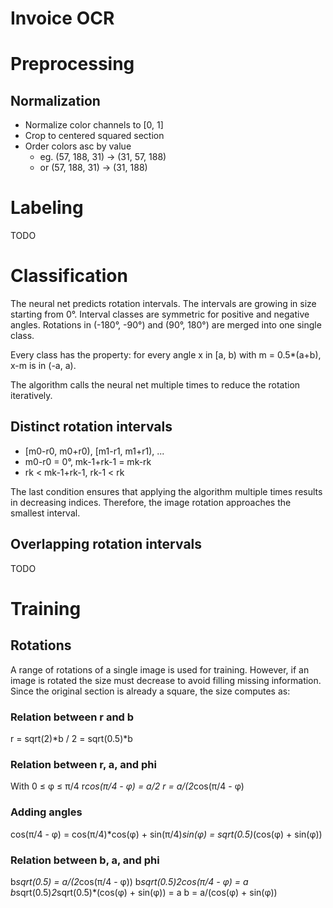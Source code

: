# Invoice OCR
# Preprocessing
## Normalization
* Normalize color channels to [0, 1]
* Crop to centered squared section
* Order colors asc by value
  * eg. (57, 188, 31) → (31, 57, 188)
  * or (57, 188, 31) → (31, 188)

# Labeling
TODO

# Classification
The neural net predicts rotation intervals. The intervals are growing in size starting from 0°. Interval classes are symmetric for positive and negative angles. Rotations in (-180°, -90°) and (90°, 180°) are merged into one single class.

Every class has the property: for every angle x in [a, b) with m = 0.5*(a+b), x-m is in (-a, a).

The algorithm calls the neural net multiple times to reduce the rotation iteratively.

## Distinct rotation intervals
* [m0-r0, m0+r0), [m1-r1, m1+r1), ...
* m0-r0 = 0°, mk-1+rk-1 = mk-rk
* rk < mk-1+rk-1, rk-1 < rk

The last condition ensures that applying the algorithm multiple times results in decreasing indices. Therefore, the image rotation approaches the smallest interval.

## Overlapping rotation intervals
TODO

# Training
## Rotations
A range of rotations of a single image is used for training. However, if an image is rotated the size must decrease to avoid filling missing information. Since the original section is already a square, the size computes as:

### Relation between r and b
r = sqrt(2)*b / 2 = sqrt(0.5)*b

### Relation between r, a, and phi
With 0 ≤ φ ≤ π/4
r*cos(π/4 - φ) = a/2
r = a/(2*cos(π/4 - φ)

### Adding angles
cos(π/4 - φ)
= cos(π/4)*cos(φ) + sin(π/4)*sin(φ)
= sqrt(0.5)*(cos(φ) + sin(φ))

### Relation between b, a, and phi
b*sqrt(0.5) = a/(2*cos(π/4 - φ))
b*sqrt(0.5)*2*cos(π/4 - φ) = a
b*sqrt(0.5)*2*sqrt(0.5)*(cos(φ) + sin(φ)) = a
b = a/(cos(φ) + sin(φ))

